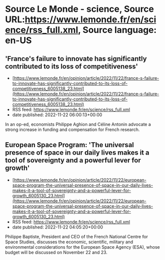 # Source Le Monde - science, Source URL:https://www.lemonde.fr/en/science/rss_full.xml, Source language: en-US

## 'France's failure to innovate has significantly contributed to its loss of competitiveness'
 - [https://www.lemonde.fr/en/opinion/article/2022/11/22/france-s-failure-to-innovate-has-significantly-contributed-to-its-loss-of-competitiveness_6005138_23.html](https://www.lemonde.fr/en/opinion/article/2022/11/22/france-s-failure-to-innovate-has-significantly-contributed-to-its-loss-of-competitiveness_6005138_23.html)
 - RSS feed: https://www.lemonde.fr/en/science/rss_full.xml
 - date published: 2022-11-22 06:00:13+00:00

In an op-ed, economists Philippe Aghion and Céline Antonin advocate a strong increase in funding and compensation for French research.

## European Space Program: 'The universal presence of space in our daily lives makes it a tool of sovereignty and a powerful lever for growth'
 - [https://www.lemonde.fr/en/opinion/article/2022/11/22/european-space-program-the-universal-presence-of-space-in-our-daily-lives-makes-it-a-tool-of-sovereignty-and-a-powerful-lever-for-growth_6005130_23.html](https://www.lemonde.fr/en/opinion/article/2022/11/22/european-space-program-the-universal-presence-of-space-in-our-daily-lives-makes-it-a-tool-of-sovereignty-and-a-powerful-lever-for-growth_6005130_23.html)
 - RSS feed: https://www.lemonde.fr/en/science/rss_full.xml
 - date published: 2022-11-22 04:05:20+00:00

Philippe Baptiste, President and CEO of the French National Centre for Space Studies, discusses the economic, scientific, military and environmental considerations for the European Space Agency (ESA), whose budget will be discussed on November 22 and 23.
